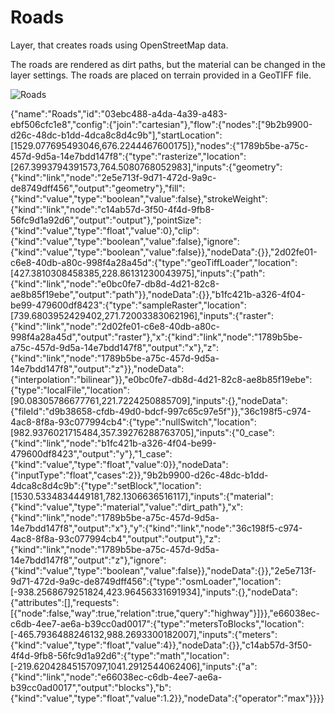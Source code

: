 # Roads

Layer, that creates roads using OpenStreetMap data.

The roads are rendered as dirt paths, but the material can be changed in the layer settings.
The roads are placed on terrain provided in a GeoTIFF file.

![Roads](/docs/samples/roads.png)

<NodeGraph>
    {"name":"Roads","id":"03ebc488-a4da-4a39-a483-ebf506cfc1e8","config":{"join":"cartesian"},"flow":{"nodes":["9b2b9900-d26c-48dc-b1dd-4dca8c8d4c9b"],"startLocation":[1529.077695493046,676.2244467600175]},"nodes":{"1789b5be-a75c-457d-9d5a-14e7bdd147f8":{"type":"rasterize","location":[267.3993794391573,764.5080768052983],"inputs":{"geometry":{"kind":"link","node":"2e5e713f-9d71-472d-9a9c-de8749dff456","output":"geometry"},"fill":{"kind":"value","type":"boolean","value":false},"strokeWeight":{"kind":"link","node":"c14ab57d-3f50-4f4d-9fb8-56fc9d1a92d6","output":"output"},"pointSize":{"kind":"value","type":"float","value":0},"clip":{"kind":"value","type":"boolean","value":false},"ignore":{"kind":"value","type":"boolean","value":false}},"nodeData":{}},"2d02fe01-c6e8-40db-a80c-998f4a28a45d":{"type":"geoTiffLoader","location":[427.3810308458385,228.86131230043975],"inputs":{"path":{"kind":"link","node":"e0bc0fe7-db8d-4d21-82c8-ae8b85f19ebe","output":"path"}},"nodeData":{}},"b1fc421b-a326-4f04-be99-479600df8423":{"type":"sampleRaster","location":[739.6803952429402,271.72003383062196],"inputs":{"raster":{"kind":"link","node":"2d02fe01-c6e8-40db-a80c-998f4a28a45d","output":"raster"},"x":{"kind":"link","node":"1789b5be-a75c-457d-9d5a-14e7bdd147f8","output":"x"},"z":{"kind":"link","node":"1789b5be-a75c-457d-9d5a-14e7bdd147f8","output":"z"}},"nodeData":{"interpolation":"bilinear"}},"e0bc0fe7-db8d-4d21-82c8-ae8b85f19ebe":{"type":"localFile","location":[90.08305786677761,221.7224250885709],"inputs":{},"nodeData":{"fileId":"d9b38658-cfdb-49d0-bdcf-997c65c97e5f"}},"36c198f5-c974-4ac8-8f8a-93c077994cb4":{"type":"nullSwitch","location":[982.9376021715484,357.39276288763705],"inputs":{"0_case":{"kind":"link","node":"b1fc421b-a326-4f04-be99-479600df8423","output":"y"},"1_case":{"kind":"value","type":"float","value":0}},"nodeData":{"inputType":"float","cases":2}},"9b2b9900-d26c-48dc-b1dd-4dca8c8d4c9b":{"type":"setBlock","location":[1530.5334834449181,782.1306636516117],"inputs":{"material":{"kind":"value","type":"material","value":"dirt_path"},"x":{"kind":"link","node":"1789b5be-a75c-457d-9d5a-14e7bdd147f8","output":"x"},"y":{"kind":"link","node":"36c198f5-c974-4ac8-8f8a-93c077994cb4","output":"output"},"z":{"kind":"link","node":"1789b5be-a75c-457d-9d5a-14e7bdd147f8","output":"z"},"ignore":{"kind":"value","type":"boolean","value":false}},"nodeData":{}},"2e5e713f-9d71-472d-9a9c-de8749dff456":{"type":"osmLoader","location":[-938.2568679251824,423.96456331691934],"inputs":{},"nodeData":{"attributes":[],"requests":[{"node":false,"way":true,"relation":true,"query":"highway"}]}},"e66038ec-c6db-4ee7-ae6a-b39cc0ad0017":{"type":"metersToBlocks","location":[-465.7936488246132,988.2693300182007],"inputs":{"meters":{"kind":"value","type":"float","value":4}},"nodeData":{}},"c14ab57d-3f50-4f4d-9fb8-56fc9d1a92d6":{"type":"math","location":[-219.62042845157097,1041.2912544062406],"inputs":{"a":{"kind":"link","node":"e66038ec-c6db-4ee7-ae6a-b39cc0ad0017","output":"blocks"},"b":{"kind":"value","type":"float","value":1.2}},"nodeData":{"operator":"max"}}}}
</NodeGraph>
